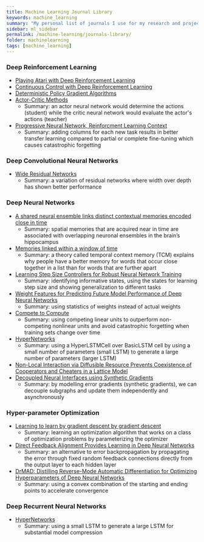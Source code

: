 ```yaml
---
title: Machine Learning Journal Library
keywords: machine_learning
summary: "My personal list of journals I use for my research and projects where I wrote one-sentence summaries."
sidebar: ml_sidebar
permalink: /machine-learning/journals-library/
folder: machinelearning
tags: [machine_learning]
---
```

### Deep Reinforcement Learning
- [Playing Atari with Deep Reinforcement Learning](https://arxiv.org/abs/1312.5602)
- [Continuous Control with Deep Reinforcement Learning](https://arxiv.org/abs/1509.02971)
- [Deterministic Policy Gradient Algorithms](http://jmlr.org/proceedings/papers/v32/silver14.pdf)
- [Actor-Critic Methods](https://webdocs.cs.ualberta.ca/~sutton/book/ebook/node66.html)
    - Summary: an actor neural network would determine the actions (student) while the critic neural network would evaluate the actor's actions (teacher)
- [Progressive Neural Network, Reinforcment Learning Context](https://arxiv.org/pdf/1606.04671.pdf)
    - Summary: adding columns for each new task results in better transfer learning compared to partial or complete fine-tuning which causes catastrophic forgetting

### Deep Convolutional Neural Networks
- [Wide Residual Networks](https://arxiv.org/abs/1605.07146)
    - Summary: a variation of residual networks where width over depth has shown better performance
    
### Deep Neural Networks
- [A shared neural ensemble links distinct contextual memories encoded close in time](http://www.nature.com/nature/journal/v534/n7605/full/nature17955.html)
    - Summary: spatial memories that are acquired near in time are associated with overlapping neuronal ensembles in the brain’s hippocampus
- [Memories linked within a window of time](http://www.nature.com/nature/journal/v536/n7617/full/536405a.html)
    - Summary: a theory called temporal context memory (TCM) explains why people have a better memory for words that occur close together in a list than for words that are further apart
- [Learning Step Size Controllers for Robust Neural Network Training](https://www.microsoft.com/en-us/research/wp-content/uploads/2016/04/daniel2016stepsizecontrol.pdf)
    - Summary: identifying informative states, using the states for learning step size and showing generalization to different tasks
- [Weight Features for Predicting Future Model Performance of Deep Neural Networks](http://www.ijcai.org/Proceedings/16/Papers/318.pdf)
    - Summary: using statistics of weights instead of actual weights
- [Compete to Compute](http://papers.nips.cc/paper/5059-compete-to-compute.pdf)
    - Summary: using competing linear units to outperform non-competing nonlinear units and avoid catastrophic forgetting when training sets change over time
- [HyperNetworks](https://arxiv.org/pdf/1609.09106v3.pdf)
    - Summary: using a HyperLSTMCell over BasicLSTM cell by using a small number of parameters (small LSTM) to generate a large number of parameters (larger LSTM)
- [Non-Local Interaction via Diffusible Resource Prevents Coexistence of Cooperators and Cheaters in a Lattice Model](http://journals.plos.org/plosone/article/file?id=10.1371/journal.pone.0063304&type=printable)
- [Decoupled Neural Interfaces using Synthetic Gradients](https://arxiv.org/abs/1608.05343)
    - Summary: by modelling error gradients (synthetic gradients), we can decouple subgraphs and update them independently and asynchronously
  
### Hyper-parameter Optimization
- [Learning to learn by gradient descent by gradient descent](https://arxiv.org/abs/1606.04474)
    - Summary: learning an optimization algorithm that works on a class of optimization problems by parameterizing the optimizer
- [Direct Feedback Alignment Provides Learning in Deep Neural Networks](https://arxiv.org/abs/1609.01596)
    - Summary: an alternative to error backpropagation by propagating the error through fixed random feedback connections directly from the output layer to each hidden layer
- [DrMAD: Distilling Reverse-Mode Automatic Differentiation for Optimizing Hyperparameters of Deep Neural Networks](https://arxiv.org/abs/1601.00917)
    - Summary: using a convex combination of the starting and ending points to accelerate convergence

### Deep Recurrent Neural Networks
- [HyperNetworks](https://arxiv.org/abs/1609.09106)
    - Summary: using a small LSTM to generate a large LSTM for substantial model compression
